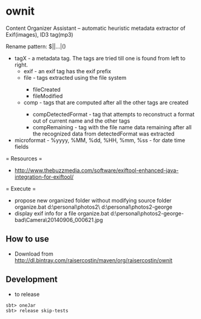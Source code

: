 ownit
=====

Content Organizer Assistant – automatic heuristic metadata extractor of Exif(images), ID3 tag(mp3)

Rename pattern:
$<tag1>|<tag2>|...|<tagN>(<microformat>)

- tagX - a metadata tag. The tags are tried till one is found from left to right.
    - exif<CamelCaseExifTag> - an exif tag has the exif prefix
	- file<FileTag> - tags extracted using the file system
	     - fileCreated
		 - fileModified 
	- comp<ComputedTag> - tags that are computed after all the other tags are created
	    - compDetectedFormat - tag that attempts to reconstruct a format out of current name and the other tags
		- compRemaining - tag with the file name data remaining after all the recognized data from detectedFormat was extracted
- microformat - %yyyy, %MM, %dd, %HH, %mm, %ss - for date time fields

= Resources =
- http://www.thebuzzmedia.com/software/exiftool-enhanced-java-integration-for-exiftool/

= Execute = 
- propose new organized folder without modifying source folder
organize.bat d:\personal\photos2\ d:\personal\photos2-george
- display exif info for a file
organize.bat d:\personal\photos2-george-bad\Camera\20140906_000621.jpg


## How to use ##
 - Download from http://dl.bintray.com/raisercostin/maven/org/raisercostin/ownit
 
## Development ##
 - to release

 ```
 sbt> oneJar
 sbt> release skip-tests
 ```
